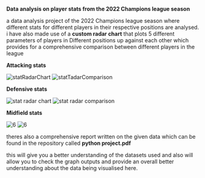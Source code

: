**Data analysis on player stats from the 2022 Champions league season**

a data analysis project of the 2022 Champions league season where different stats for different players in their respective positions are analysed. i have also made use of a **custom radar chart** that plots 5 different parameters of players in Different positions up against each other which provides for a comprehensive comparison between different players in the league


**Attacking stats**


![statRadarChart](https://github.com/sammy1404/UCL-analysis/assets/83548191/51d51b71-a571-4fee-9c7a-0caeecb014e5)
![statTadarComparison](https://github.com/sammy1404/UCL-analysis/assets/83548191/f4be8396-d3e9-4bab-b6de-3333cc4969f0)

**Defensive stats**


![stat radar chart](https://github.com/sammy1404/UCL-analysis/assets/83548191/409eca10-d42a-475e-b869-874166e31f00)
![stat radar comparison](https://github.com/sammy1404/UCL-analysis/assets/83548191/bf59d14c-8e10-4de3-9262-b9209e43bd51)

**Midfield stats**


![6](https://github.com/sammy1404/UCL-analysis/assets/83548191/902cc152-f4fc-4a9c-89ab-db95669dd900)
![6](https://github.com/sammy1404/UCL-analysis/assets/83548191/6ad6daa4-c9bf-409a-aba7-1c59a65dc6e7)


theres also a comprehensive report written on the given data
which can be found in the repository called **python project.pdf**

this will give you a better understanding of the datasets used and also will allow you to check the graph outputs and provide an overall better understanding about the data being visualised here.
